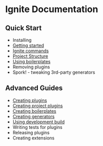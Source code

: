 # Ignite Documentation

## Quick Start

* Installing
* [Getting started](./quick-start/getting-started.md)
* [Ignite commands](./quick-start/ignite-commands.md)
* [Project Structure](./quick-start/project-structure.md)
* [Using boilerplates](./quick-start/using-boilerplates.md)
* Removing plugins
* Spork! - tweaking 3rd-party generators

## Advanced Guides

* [Creating plugins](./advanced-guides/creating-plugins.md)
* [Creating project plugins](./advanced-guides/creating-project-plugins.md)
* [Creating boilerplates](./advanced-guides/creating-boilerplates.md)
* [Creating generators](./advanced-guides/creating-generators.md)
* [Using development build](./advanced-guides/using-development-build.md)
* Writing tests for plugins
* Releasing plugins
* Creating extensions

